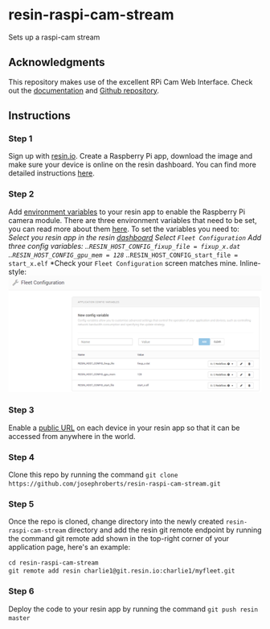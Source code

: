 # resin-raspi-cam-stream
Sets up a raspi-cam stream

## Acknowledgments
This repository makes use of the excellent RPi Cam Web Interface. Check out the [documentation](http://elinux.org/RPi-Cam-Web-Interface) and [Github repository](https://github.com/silvanmelchior/RPi_Cam_Web_Interface).

## Instructions
### Step 1
Sign up with [resin.io](http://resin.io). Create a Raspberry Pi app, download the image and make sure your device is online on the resin dashboard. You can find more detailed instructions [here](http://docs.resin.io/raspberrypi/nodejs/getting-started/).

### Step 2
Add [environment variables](http://docs.resin.io/management/env-vars/) to your resin app to enable the Raspberry Pi camera module. There are three environment variables that need to be set, you can read more about them [here](http://docs.resin.io/hardware/i2c-and-spi/#raspberry-pi-camera-module). To set the variables you need to:
*Select you resin app in the resin [dashboard](https://dashboard.resin.io)
*Select `Fleet Configuration`
*Add three config variables:
..*`RESIN_HOST_CONFIG_fixup_file = fixup_x.dat`
..*`RESIN_HOST_CONFIG_gpu_mem = 128`
..*`RESIN_HOST_CONFIG_start_file = start_x.elf`
*Check your `Fleet Configuration` screen matches mine.
Inline-style: 
![alt text](/Docs/env_vars.png)

### Step 3
Enable a [public URL](http://docs.resin.io/management/devices/#enable-public-device-url) on each device in your resin app so that it can be accessed from anywhere in the world.

### Step 4
Clone this repo by running the command `git clone https://github.com/josephroberts/resin-raspi-cam-stream.git`

### Step 5
Once the repo is cloned, change directory into the newly created `resin-raspi-cam-stream` directory and add the resin git remote endpoint by running the command git remote add shown in the top-right corner of your application page, here's an example:
```
cd resin-raspi-cam-stream
git remote add resin charlie1@git.resin.io:charlie1/myfleet.git
```

### Step 6
Deploy the code to your resin app by running the command `git push resin master`